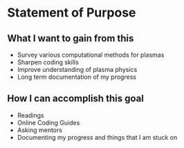 # Statement of Purpose
## What I want to gain from this
- Survey various computational methods for plasmas
- Sharpen coding skills
- Improve understanding of plasma physics
- Long term documentation of my progress
## How I can accomplish this goal
- Readings
- Online Coding Guides
- Asking mentors
- Documenting my progress and things that I am stuck on